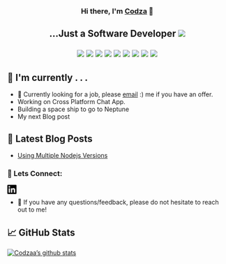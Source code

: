 
<h3 align="center">
Hi there, I'm <a href="https://colinmudzami.netlify.app" target="_blank" rel="noreferrer">Codza</a> 👋
</h3>

<h2 align="center">
...Just a Software Developer <img src="https://emojis.slackmojis.com/emojis/images/1597320283/10003/catjam.gif?1597320283" width="25px">


![](https://img.shields.io/badge/Code-C%23-blue?style=flat&logo=dotnet&color=512BD4)
![](https://img.shields.io/badge/Code-Javascript-yellow?style=flat&logo=Javascript&color=F7DF1E)
![](https://img.shields.io/badge/Code-SQL-yellow?style=flat&logo=SQLite&color=003B57)
![](https://img.shields.io/badge/Code-Xamarin-yellow?style=flat&logo=Xamarin&color=3498DB)
![](https://img.shields.io/badge/Code-HTML-yellow?style=flat&logo=HTML5&color=E34F26)
![](https://img.shields.io/badge/Code-CSS-yellow?style=flat&logo=CSS3&color=1572B6)
![](https://img.shields.io/badge/Code-GODOT-yellow?style=flat&logo=GodotEngine&color=478CBF)
![](https://img.shields.io/badge/Code-Blockchain-yellow?style=flat&logo=Ethereum&color=3C3C3D)
![](https://img.shields.io/badge/Style-Bootstrap-informational?style=flat&logo=Bootstrap&color=7952B3)

</h2>


## 🔭 I'm currently . . .

- 💼 Currently looking for a job, please  [email](mailto:colintaurai@outlook.com) :) me if you have an offer.
- Working on Cross Platform Chat App.
- Building a space ship to go to Neptune
- My next Blog post


## 📝 Latest Blog Posts

- [Using Multiple Nodejs Versions](https://colinmudzami.netlify.app/posts/2021/1-nvm-blog-1/)

### 🤝 Lets Connect:

<a href="https://www.linkedin.com/in/colin-mudzami-4243b1149"><img align="left" src="linkedin.svg" alt="Colin Mudzami | LinkedIn" width="21px"/></a>


</br>

- 💬 If you have any questions/feedback, please do not hesitate to reach out to me!


## 📈 GitHub Stats

[![Codzaa’s github stats](https://github-readme-stats.vercel.app/api?username=codzaa&theme=nord&show_icons=true)](https://github.com/Codzaa)
